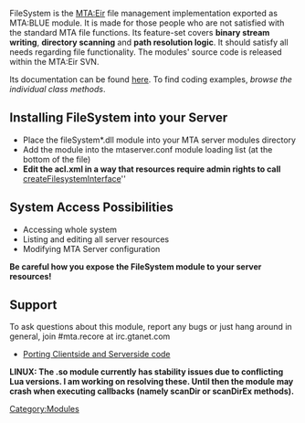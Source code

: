 <pageclass class="#62A033" subcaption="FileSystem module"></pageclass>

FileSystem is the [MTA:Eir](/docs/MTA:Eir.md "wikilink") file management implementation exported as MTA:BLUE module. It is made for those people who are not satisfied with the standard MTA file functions. Its feature-set covers **binary stream writing**, **directory scanning** and **path resolution logic**. It should satisfy all needs regarding file functionality. The modules' source code is released within the MTA:Eir SVN.

Its documentation can be found [here](/docs/MTA:Eir/FileSystem.md "wikilink"). To find coding examples, *browse the individual class methods*.

Installing FileSystem into your Server
--------------------------------------

-   Place the fileSystem\*.dll module into your MTA server modules directory
-   Add the module into the mtaserver.conf module loading list (at the bottom of the file)
-   **Edit the acl.xml in a way that resources require admin rights to call** [createFilesystemInterface](/docs/MTA:Eir/FileSystem/createFilesystemInterface.md "wikilink")''

System Access Possibilities
---------------------------

-   Accessing whole system
-   Listing and editing all server resources
-   Modifying MTA Server configuration

**Be careful how you expose the FileSystem module to your server resources!**

Support
-------

To ask questions about this module, report any bugs or just hang around in general, join \#mta.recore at irc.gtanet.com

-   [Porting Clientside and Serverside code](/docs/Modules/FileSystem/Porting_Between_Clientside_and_Serverside.md "wikilink")

**LINUX: The .so module currently has stability issues due to conflicting Lua versions. I am working on resolving these. Until then the module may crash when executing callbacks (namely scanDir or scanDirEx methods).**

[Category:Modules](/docs/Category:Modules.md "wikilink")
